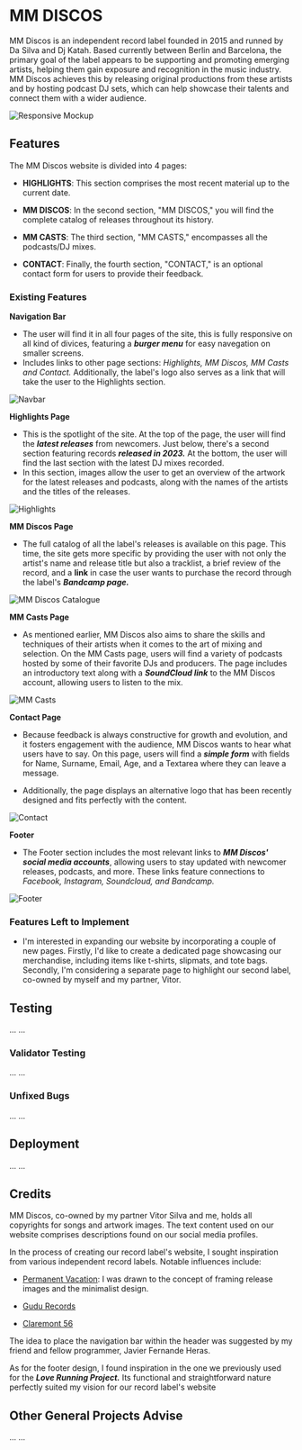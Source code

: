 # MM DISCOS
MM Discos is an independent record label founded in 2015 and runned by Da Silva and Dj Katah. Based currently between Berlin and Barcelona, the primary goal of the label appears to be supporting and promoting emerging artists, helping them gain exposure and recognition in the music industry. MM Discos achieves this by releasing original productions from these artists and by hosting podcast DJ sets, which can help showcase their talents and connect them with a wider audience.

![ Responsive Mockup](/media/mmdiscos_mockup.png)

## Features
The MM Discos website is divided into 4 pages:

- **HIGHLIGHTS**: This section comprises the most recent material up to the current date.

- **MM DISCOS**: In the second section, "MM DISCOS," you will find the complete catalog of releases throughout its history.

- **MM CASTS**: The third section, "MM CASTS," encompasses all the podcasts/DJ mixes.

- **CONTACT**: Finally, the fourth section, "CONTACT," is an optional contact form for users to provide their feedback.

### Existing Features
__Navigation Bar__
- The user will find it in all four pages of the site, this is fully responsive on all kind of divices, featuring a **_burger menu_** for easy navegation on smaller screens.
- Includes links to other page sections: _Highlights, MM Discos, MM Casts and Contact._ Additionally, the label's logo also serves as a link that will take the user to the Highlights section.
<!-- Screenshot of nav menu -->
![Navbar](/media/mmdiscos_navbar.png)

__Highlights Page__
- This is the spotlight of the site. At the top of the page, the user will find the _**latest releases**_ from newcomers. Just below, there's a second section featuring records _**released in 2023.**_ At the bottom, the user will find the last section with the latest DJ mixes recorded.
- In this section, images allow the user to get an overview of the artwork for the latest releases and podcasts, along with the names of the artists and the titles of the releases.
<!-- Screenshot of highlights page -->
![Highlights](/media/mmdiscos_highlights.png)

__MM Discos Page__
- The full catalog of all the label's releases is available on this page. This time, the site gets more specific by providing the user with not only the artist's name and release title but also a tracklist, a brief review of the record, and a **link** in case the user wants to purchase the record through the label's _**Bandcamp page.**_
<!-- Screenshot of MM Discos catalogue page -->
![MM Discos Catalogue](/media/mmdiscos_mmdiscos_catalogue.png)

__MM Casts Page__
- As mentioned earlier, MM Discos also aims to share the skills and techniques of their artists when it comes to the art of mixing and selection. On the MM Casts page, users will find a variety of podcasts hosted by some of their favorite DJs and producers. The page includes an introductory text along with a _**SoundCloud link**_ to the MM Discos account, allowing users to listen to the mix.
<!-- Screenshot of MM Casts page -->
![MM Casts](/media/mmdiscos_mmcasts.png)

__Contact Page__
- Because feedback is always constructive for growth and evolution, and it fosters engagement with the audience, MM Discos wants to hear what users have to say. On this page, users will find a _**simple form**_ with fields for Name, Surname, Email, Age, and a Textarea where they can leave a message.

- Additionally, the page displays an alternative logo that has been recently designed and fits perfectly with the content.
<!-- Screenshot of Contact page -->
![Contact](/media/mmdiscos_contact.png)

__Footer__
- The Footer section includes the most relevant links to _**MM Discos' social media accounts**_, allowing users to stay updated with newcomer releases, podcasts, and more. These links feature connections to _Facebook, Instagram, Soundcloud, and Bandcamp._
<!-- Screenshot of Footer -->
![Footer](/media/mmdiscos_footer.png)

### Features Left to Implement
- I'm interested in expanding our website by incorporating a couple of new pages. Firstly, I'd like to create a dedicated page showcasing our merchandise, including items like t-shirts, slipmats, and tote bags. Secondly, I'm considering a separate page to highlight our second label, co-owned by myself and my partner, Vitor.

## Testing
...
...

### Validator Testing
...
...

### Unfixed Bugs
...
...

## Deployment
...
...

## Credits
MM Discos, co-owned by my partner Vitor Silva and me, holds all copyrights for songs and artwork images. The text content used on our website comprises descriptions found on our social media profiles.

In the process of creating our record label's website, I sought inspiration from various independent record labels. Notable influences include:

- [Permanent Vacation](https://perm-vac.com/): I was drawn to the concept of framing release images and the minimalist design.

- [Gudu Records](https://peggygou.com/gudu-records)

- [Claremont 56](https://www.claremont56.com/)

The idea to place the navigation bar within the header was suggested by my friend and fellow programmer, Javier Fernande Heras.

As for the footer design, I found inspiration in the one we previously used for the _**Love Running Project.**_ Its functional and straightforward nature perfectly suited my vision for our record label's website

## Other General Projects Advise
...
...

